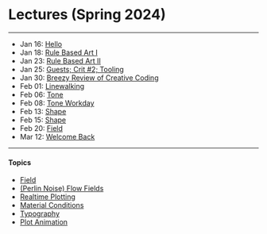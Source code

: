 # Lectures (Spring 2024)

---

* Jan 16: [Hello](2024/0116_hello/README.md)
* Jan 18: [Rule Based Art I](2024/0118_rule_based_art/README.md)
* Jan 23: [Rule Based Art II](2024/0123_rule_based_art/README.md)
* Jan 25: [Guests; Crit #2; Tooling](2024/0125_tooling/README.md)
* Jan 30: [Breezy Review of Creative Coding](2024/0130_coding/README.md)
* Feb 01: [Linewalking](2024/0201_linewalking/README.md)
* Feb 06: [Tone](2024/0206_tone/README.md)
* Feb 08: [Tone Workday](2024/0208_tone_workday/README.md)
* Feb 13: [Shape](2024/0213_shape/README.md)
* Feb 15: [Shape](2024/0215_shape/README.md)
* Feb 20: [Field](topics/field/README.md)
* Mar 12: [Welcome Back](2024/0312_welcome_back/README.md)

---

#### Topics

* [Field](topics/field/README.md)
* [(Perlin Noise) Flow Fields](topics/flow_fields/README.md)
* [Realtime Plotting](topics/realtime_plotting/README.md)
* [Material Conditions](topics/material_conditions/README.md)
* [Typography](topics/type/README.md)
* [Plot Animation](topics/plot_animation/README.md)